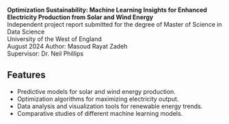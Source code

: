 
**Optimization Sustainability: Machine Learning Insights for Enhanced Electricity Production from Solar and Wind Energy**  
Independent project report submitted for the degree of Master of Science in Data Science  
University of the West of England  
August 2024
Author: Masoud Rayat Zadeh  
Supervisor: Dr. Neil Phillips



## Features

- Predictive models for solar and wind energy production.
- Optimization algorithms for maximizing electricity output.
- Data analysis and visualization tools for renewable energy trends.
- Comparative studies of different machine learning models.


